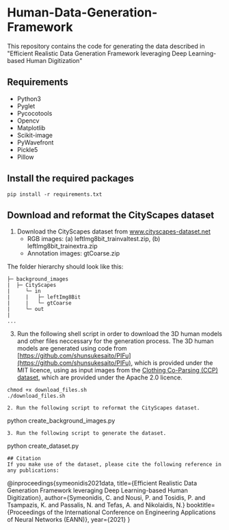 # Human-Data-Generation-Framework
This repository contains the code for generating the data described in "Efficient Realistic Data Generation Framework leveraging Deep Learning-based Human Digitization"

## Requirements
* Python3
* Pyglet
* Pycocotools
* Opencv
* Matplotlib
* Scikit-image
* PyWavefront
* Pickle5
* Pillow

## Install the required packages
```
pip install -r requirements.txt
```

## Download and reformat the CityScapes dataset

1. Download the CityScapes dataset from www.cityscapes-dataset.net <br />
    * RGB images: (a) leftImg8bit_trainvaltest.zip,  (b) leftImg8bit_trainextra.zip <br />
    * Annotation images: gtCoarse.zip <br />

The folder hierarchy should look like this:
```
├─ background_images
|  ├─ CityScapes
|     └─ in
|     |   ├─ leftImg8Bit
|     |   └─ gtCoarse
|     └─ out
|      
...
```

3. Run the following shell script in order to download the 3D human models and other files neccessary for the generation process. The 3D human models are generated using code from [https://github.com/shunsukesaito/PIFu](https://github.com/shunsukesaito/PIFu), which is provided under the MIT licence, using as input images from the [Clothing Co-Parsing (CCP) dataset](https://github.com/bearpaw/clothing-co-parsing), which are provided under the Apache 2.0 licence. 
```
chmod +x download_files.sh
./download_files.sh
```  

```
2. Run the following script to reformat the CityScapes dataset.
```
python create_background_images.py
```
3. Run the following script to generate the dataset.
```
python create_dataset.py
```   
## Citation
If you make use of the dataset, please cite the following reference in any publications:
```
@inproceedings{symeonidis2021data,
  title={Efficient Realistic Data Generation Framework leveraging Deep Learning-based Human Digitization},
  author={Symeonidis, C. and Nousi, P. and Tosidis, P. and Tsampazis, K. and Passalis, N. and Tefas, A. and Nikolaidis, N.}
  booktitle={Proceedings of the International Conference on Engineering Applications of Neural Networks (EANN)},
  year={2021}
}
```
